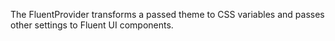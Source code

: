 The FluentProvider transforms a passed theme to CSS variables and passes other settings to Fluent UI components.
